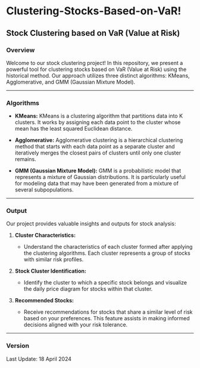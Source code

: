 # Clustering-Stocks-Based-on-VaR!

Stock Clustering based on VaR (Value at Risk)
---------------------------------------------

### Overview

Welcome to our stock clustering project! In this repository, we present a powerful tool for clustering stocks based on VaR (Value at Risk) using the historical method. Our approach utilizes three distinct algorithms: KMeans, Agglomerative, and GMM (Gaussian Mixture Model).

---
### Algorithms

*   **KMeans:** KMeans is a clustering algorithm that partitions data into K clusters. It works by assigning each data point to the cluster whose mean has the least squared Euclidean distance.
    
*   **Agglomerative:** Agglomerative clustering is a hierarchical clustering method that starts with each data point as a separate cluster and iteratively merges the closest pairs of clusters until only one cluster remains.
    
*   **GMM (Gaussian Mixture Model):** GMM is a probabilistic model that represents a mixture of Gaussian distributions. It is particularly useful for modeling data that may have been generated from a mixture of several subpopulations.
    
---
### Output

Our project provides valuable insights and outputs for stock analysis:

1.  **Cluster Characteristics:**
    
    *   Understand the characteristics of each cluster formed after applying the clustering algorithms. Each cluster represents a group of stocks with similar risk profiles.
2.  **Stock Cluster Identification:**
    
    *   Identify the cluster to which a specific stock belongs and visualize the daily price diagram for stocks within that cluster.
3.  **Recommended Stocks:**
    
    *   Receive recommendations for stocks that share a similar level of risk based on your preferences. This feature assists in making informed decisions aligned with your risk tolerance.

---
### Version
Last Update: 18 April 2024
